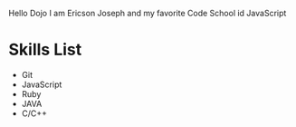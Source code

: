 Hello Dojo I am Ericson Joseph
and my favorite Code School id JavaScript

Skills List
============
* Git
* JavaScript
* Ruby
* JAVA
* C/C++
